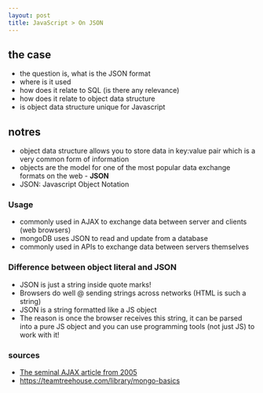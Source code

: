```yaml
---
layout: post
title: JavaScript > On JSON 
---
```

## the case 
* the question is, what is the JSON format
* where is it used 
* how does it relate to SQL (is there any relevance) 
* how does it relate to object data structure 
* is object data structure unique for Javascript 

## notres 
* object data structure allows you to store data in key:value pair which is a very common form of information 
* objects are the model for one of the most popular data exchange formats on the web - **JSON** 
* JSON: Javascript Object Notation 
### Usage 
* commonly used in AJAX to exchange data between server and clients (web browsers) 
* mongoDB uses JSON to read and update from a database 
* commonly used in APIs to exchange data between servers themselves 
### Difference between object literal and JSON  
* JSON is just a string inside quote marks! 
* Browsers do well @ sending strings across networks (HTML is such a string) 
* JSON is a string formatted like a JS object 
* The reason is once the browser receives this string, it can be parsed into a pure JS object and you can use programming tools (not just JS) to work with it!  
 
### sources 
* [The seminal AJAX article from 2005](https://adaptivepath.org/ideas/ajax-new-approach-web-applications/) 
* <https://teamtreehouse.com/library/mongo-basics>  

